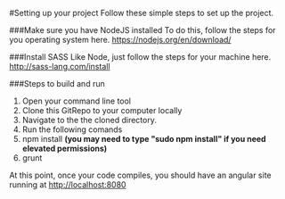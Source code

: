 #Setting up your project
Follow these simple steps to set up the project. 

###Make sure you have NodeJS installed
To do this, follow the steps for you operating system here. <https://nodejs.org/en/download/>

###Install SASS
Like Node, just follow the steps for your machine here. <http://sass-lang.com/install>

###Steps to build and run
1. Open your command line tool
2. Clone this GitRepo to your computer locally
3. Navigate to the the cloned directory.
4. Run the following comands
  1. npm install **(you may need to type "sudo npm install" if you need elevated permissions)**
  2. grunt

At this point, once your code compiles, you should have an angular site running at <http://localhost:8080>
